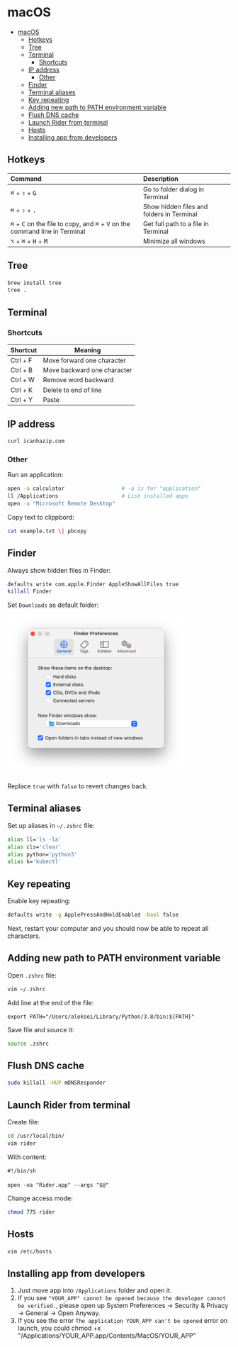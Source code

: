 # macOS

- [macOS](#macos)
  - [Hotkeys](#hotkeys)
  - [Tree](#tree)
  - [Terminal](#terminal)
    - [Shortcuts](#shortcuts)
  - [IP address](#ip-address)
    - [Other](#other)
  - [Finder](#finder)
  - [Terminal aliases](#terminal-aliases)
  - [Key repeating](#key-repeating)
  - [Adding new path to PATH environment variable](#adding-new-path-to-path-environment-variable)
  - [Flush DNS cache](#flush-dns-cache)
  - [Launch Rider from terminal](#launch-rider-from-terminal)
  - [Hosts](#hosts)
  - [Installing app from developers](#installing-app-from-developers)

## Hotkeys

| Command                                                                                                          | Description                               |
| :--------------------------------------------------------------------------------------------------------------- | :---------------------------------------- |
| <kbd>⌘</kbd> + <kbd>⇧</kbd> + <kbd>G</kbd>                                                                       | Go to folder dialog in Terminal           |
| <kbd>⌘</kbd> + <kbd>⇧</kbd> + <kbd>.</kbd>                                                                       | Show hidden files and folders in Terminal |
| <kbd>⌘</kbd> + <kbd>C</kbd> on the file to copy, and <kbd>⌘</kbd> + <kbd>V</kbd> on the command line in Terminal | Get full path to a file in Terminal       |
| <kbd>⌥</kbd> + <kbd>⌘</kbd> + <kbd>H</kbd> + <kbd>M</kbd>                                                        | Minimize all windows                      |

## Tree

```bash
brew install tree
tree .
```

## Terminal

### Shortcuts

| Shortcut | Meaning                     |
| -------- | --------------------------- |
| Ctrl + F | Move forward one character  |
| Ctrl + B | Move backward one character |
| Ctrl + W | Remove word backward        |
| Ctrl + K | Delete to end of line       |
| Ctrl + Y | Paste                       |

## IP address

```bash
curl icanhazip.com
```

### Other

Run an application:

```sh
open -a calculator                  # -a is for "application"
ll /Applications                    # List installed apps
open -a "Microsoft Remote Desktop"
```

Copy text to clippbord:

```sh
cat example.txt \| pbcopy
```

## Finder

Always show hidden files in Finder:

```zsh
defaults write com.apple.Finder AppleShowAllFiles true
killall Finder
```

Set `Downloads` as default folder:

<img src="macosFinder.png" width="400px">

Replace `true` with `false` to revert changes back.

## Terminal aliases

Set up aliases in `~/.zshrc` file:

```zsh
alias ll='ls -la'
alias cls='clear'
alias python='python3'
alias k='kubectl'
```

## Key repeating

Enable key repeating:

```zsh
defaults write -g ApplePressAndHoldEnabled -bool false
```

Next, restart your computer and you should now be able to repeat all characters.

## Adding new path to PATH environment variable

Open `.zshrc` file:

```zsh
vim ~/.zshrc
```

Add line at the end of the file:

```text
export PATH="/Users/aleksei/Library/Python/3.8/bin:${PATH}"
```

Save file and source it:

```zsh
source .zshrc
```

## Flush DNS cache

```zsh
sudo killall -HUP mDNSResponder
```

## Launch Rider from terminal

Create file:

```bash
cd /usr/local/bin/
vim rider
```

With content:

```text
#!/bin/sh

open -na "Rider.app" --args "$@"
```

Change access mode:

```bash
chmod 775 rider
```

## Hosts

```zsh
vim /etc/hosts
```

## Installing app from developers

1. Just move app into `/Applications` folder and open it.
2. If you see `"YOUR_APP" cannot be opened because the developer cannot be verified.`, please open up System Preferences -> Security & Privacy -> General -> Open Anyway.
3. If you see the error `The application YOUR_APP can't be opened` error on launch, you could chmod +x "/Applications/YOUR_APP.app/Contents/MacOS/YOUR_APP"
